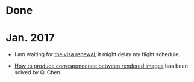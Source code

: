 # Done

# Jan. 2017

- I am waiting for [the visa renewal](https://hackmd.io/AwEwHAxgTArGBsBaA7OAjIgLATgGYCNExcBmDTYGZZAQwm3xhMyA), it might delay my flight schedule.

- [How to produce correspondence between rendered images](https://hackmd.io/EwUwxgrAbALAJgDgLQIEYE5hJlMyFQQBmSYwREAhmAMzADsqAjKkA===) has been solved by Qi Chen. 
